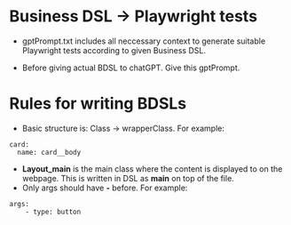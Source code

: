 # Business DSL -> Playwright tests

- gptPrompt.txt includes all neccessary context to generate suitable Playwright tests according to given Business DSL. 

- Before giving actual BDSL to chatGPT. Give this gptPrompt.


# Rules for writing BDSLs
- Basic structure is: Class -> wrapperClass.
For example: 
```
card:
  name: card__body
```

- **Layout_main** is the main class where the content is displayed to on the webpage. This is written in DSL as **main** on top of the file. 
- Only args should have **-** before. 
For example: 
``` 
args: 
    - type: button
```

